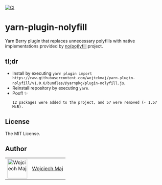 [![CI](https://github.com/wojtekmaj/yarn-plugin-nolyfill/actions/workflows/ci.yml/badge.svg)](https://github.com/wojtekmaj/yarn-plugin-nolyfill/actions)

# yarn-plugin-nolyfill

Yarn Berry plugin that replaces unnecessary polyfills with native implementations provided by [no(po)lyfill](https://github.com/SukkaW/nolyfill) project.

## tl;dr

- Install by executing `yarn plugin import https://raw.githubusercontent.com/wojtekmaj/yarn-plugin-nolyfill/v1.0.0/bundles/@yarnpkg/plugin-nolyfill.js`.
- Reinstall repository by executing `yarn`.
- Poof! ✨
  ```
  12 packages were added to the project, and 57 were removed (- 1.57 MiB).
  ```

## License

The MIT License.

## Author

<table>
  <tr>
    <td >
      <img src="https://avatars.githubusercontent.com/u/5426427?v=4&s=128" width="64" height="64" alt="Wojciech Maj">
    </td>
    <td>
      <a href="https://github.com/wojtekmaj">Wojciech Maj</a>
    </td>
  </tr>
</table>

